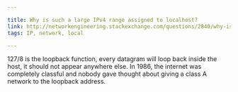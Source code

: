 ```yaml
---

title: Why is such a large IPv4 range assigned to localhost?
link: http://networkengineering.stackexchange.com/questions/2840/why-is-such-a-large-ipv4-range-assigned-to-localhost
tags: IP, network, local

---
```


127/8 is the loopback function, every datagram will loop back inside the host, it should not appear anywhere else.
In 1986, the internet was completely classful and nobody gave thought about giving a class A network to the loopback address.
